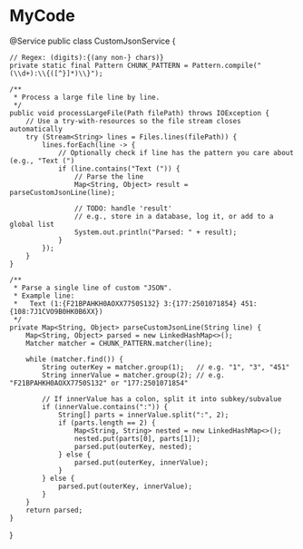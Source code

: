 # MyCode

@Service
public class CustomJsonService {

    // Regex: (digits):{(any non-} chars)}
    private static final Pattern CHUNK_PATTERN = Pattern.compile("(\\d+):\\{([^}]*)\\}");

    /**
     * Process a large file line by line.
     */
    public void processLargeFile(Path filePath) throws IOException {
        // Use a try-with-resources so the file stream closes automatically
        try (Stream<String> lines = Files.lines(filePath)) {
            lines.forEach(line -> {
                // Optionally check if line has the pattern you care about (e.g., "Text (")
                if (line.contains("Text (")) {
                    // Parse the line
                    Map<String, Object> result = parseCustomJsonLine(line);

                    // TODO: handle 'result' 
                    // e.g., store in a database, log it, or add to a global list
                    System.out.println("Parsed: " + result);
                }
            });
        }
    }

    /**
     * Parse a single line of custom "JSON".
     * Example line:
     *   Text (1:{F21BPAHKH0AOXX7750S132} 3:{177:2501071854} 451:{108:7J1CVO9B0HK0B6XX})
     */
    private Map<String, Object> parseCustomJsonLine(String line) {
        Map<String, Object> parsed = new LinkedHashMap<>();
        Matcher matcher = CHUNK_PATTERN.matcher(line);

        while (matcher.find()) {
            String outerKey = matcher.group(1);   // e.g. "1", "3", "451"
            String innerValue = matcher.group(2); // e.g. "F21BPAHKH0AOXX7750S132" or "177:2501071854"

            // If innerValue has a colon, split it into subkey/subvalue
            if (innerValue.contains(":")) {
                String[] parts = innerValue.split(":", 2);
                if (parts.length == 2) {
                    Map<String, String> nested = new LinkedHashMap<>();
                    nested.put(parts[0], parts[1]);
                    parsed.put(outerKey, nested);
                } else {
                    parsed.put(outerKey, innerValue);
                }
            } else {
                parsed.put(outerKey, innerValue);
            }
        }
        return parsed;
    }
}
